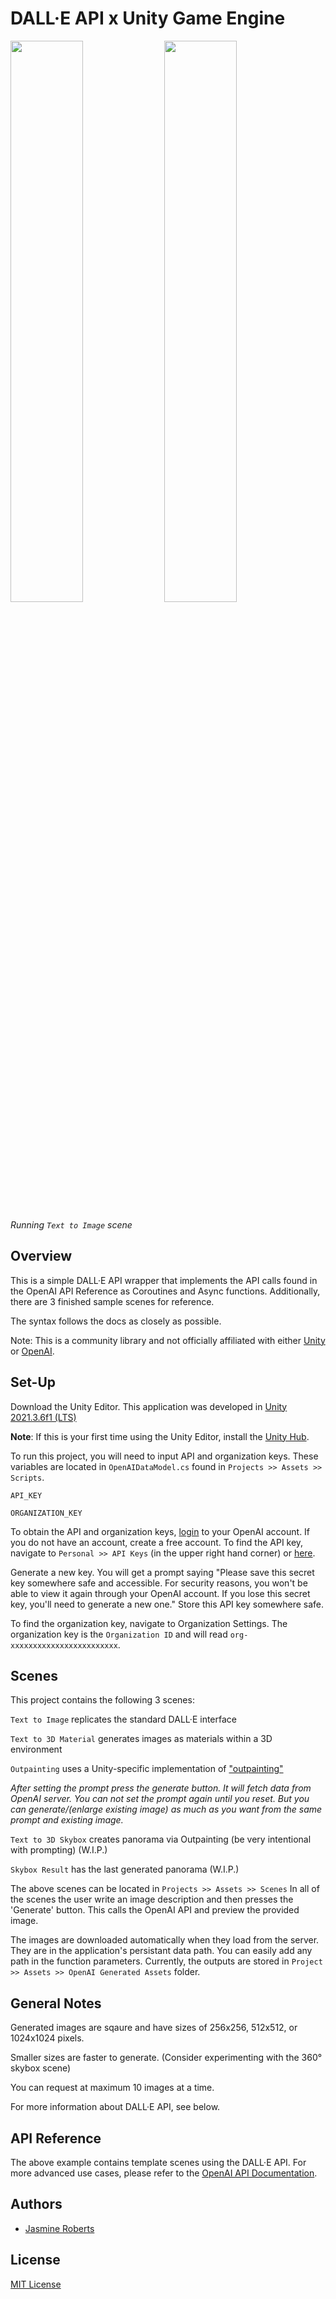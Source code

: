 
# DALL·E API x Unity Game Engine 

<p float="center">
  <img src="texttoimg.mov" width="48.0%"/>
  <img src="texttopanorama.mov" width="48.0%"/>
</p>

 *Running `Text to Image` scene*

 ## Overview
This is a simple DALL·E API wrapper that implements the API calls found in the OpenAI API Reference as Coroutines and Async functions. Additionally, there are 3 finished sample scenes for reference.

The syntax follows the docs as closely as possible.

Note: This is a community library and not officially affiliated with either [Unity](https://unity.com/) or [OpenAI](https://openai.com/).




## Set-Up

Download the Unity Editor. This application was developed in [Unity 2021.3.6f1 (LTS)](https://unity3d.com/unity/whats-new/2021.3.6)

**Note**: If this is your first time using the Unity Editor, install the [Unity Hub](https://public-cdn.cloud.unity3d.com/hub/prod/UnityHubSetup.dmg).


To run this project, you will need to input API and organization keys. 
These variables are located in `OpenAIDataModel.cs` found in `Projects >> Assets >> Scripts`. 

`API_KEY`

`ORGANIZATION_KEY`

To obtain the API and organization keys, [login](https://auth0.openai.com/u/login/) to your OpenAI account. If you do not have an account, create a free account. 
To find the API key, navigate to  `Personal >> API Keys` (in the upper right hand corner) or [here](https://beta.openai.com/account/api-keys).

Generate a new key. You will get a prompt saying "Please save this secret key somewhere safe and accessible. For security reasons, you won't be able to view it again through your OpenAI account. If you lose this secret key, you'll need to generate a new one."
Store this API key somewhere safe. 

To find the organization key, navigate to Organization Settings. The organization key is the `Organization ID` and will read `org-xxxxxxxxxxxxxxxxxxxxxxxx`.


## Scenes 

This project contains the following 3 scenes:


`Text to Image` replicates the standard DALL·E interface 

`Text to 3D Material` generates images as materials within a 3D environment 

`Outpainting` uses a Unity-specific implementation of ["outpainting"](https://openai.com/blog/dall-e-introducing-outpainting/)

*After setting the prompt press the generate button. It will fetch data from OpenAI server. You can not set the prompt again until you reset. But you can generate/(enlarge existing image) as much as you want from the same prompt and existing image.*

`Text to 3D Skybox` creates panorama via Outpainting (be very intentional with prompting) (W.I.P.)

`Skybox Result` has the last generated panorama (W.I.P.)


The above scenes can be located in `Projects >> Assets >> Scenes`
In all of the scenes the user write an image description and then presses the 'Generate' button. This calls the OpenAI API and preview the provided image. 

The images are downloaded automatically when they load from the server. They are in the application's persistant data path. You can easily add any path in the function parameters. Currently, the outputs are stored in `Project >> Assets >> OpenAI Generated Assets` folder.





## General Notes

Generated images are sqaure and have sizes of 256x256, 512x512, or 1024x1024 pixels. 

Smaller sizes are faster to generate. (Consider experimenting with the 360° skybox scene)

You can request at maximum 10 images at a time.

For more information about DALL·E API, see below. 

## API Reference

The above example contains template scenes using the DALL·E API.
For more advanced use cases, please refer to the [OpenAI API Documentation](https://beta.openai.com/docs/guides/images).


## Authors

- [Jasmine Roberts](https://www.twiiter.com/jasminezroberts)

## License 
[MIT License](https://opensource.org/licenses/MIT)

